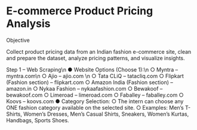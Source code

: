 
# E-commerce Product Pricing Analysis

Objective 

Collect product pricing data from an Indian fashion e-commerce site, clean and  prepare the dataset, analyze pricing patterns, and visualize insights.

Step 1 – Web Scraping\n
● Website Options (Choose 1):\n
○ Myntra – myntra.com\n 
○ Ajio – ajio.com \n
○ Tata CLiQ – tatacliq.com 
○ Flipkart (Fashion section) – flipkart.com 
○ Amazon India (Fashion section) – amazon.in 
○ Nykaa Fashion – nykaafashion.com 
○ Bewakoof – bewakoof.com 
○ Limeroad – limeroad.com 
○ Faballey – faballey.com 
○ Koovs – koovs.com 
● Category Selection: 
○ The intern can choose any ONE fashion category available on the 
selected site. 
○ Examples: Men’s T-Shirts, Women’s Dresses, Men’s Casual Shirts, 
Sneakers, Women’s Kurtas, Handbags, Sports Shoes.
